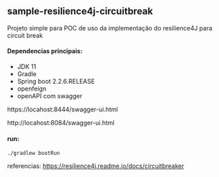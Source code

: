 ## sample-resilience4j-circuitbreak

Projeto simple para POC de uso da implementação do resilience4J para circuit break 

#### Dependencias principais:
- JDK 11
- Gradle
- Spring boot 2.2.6.RELEASE 
- openfeign
- openAPI com swagger

https://locahost:8444/swagger-ui.html

http://locahost:8084/swagger-ui.html

#### run:
```
./gradlew bootRun
```


referencias: https://resilience4j.readme.io/docs/circuitbreaker
